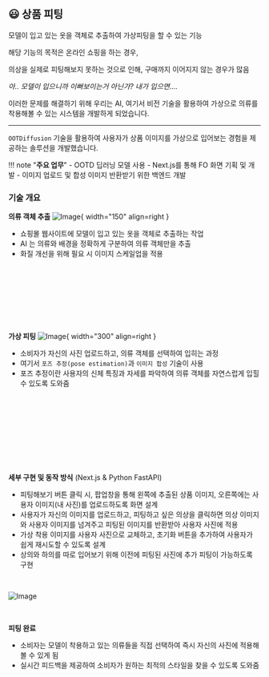 ## 😃  상품 피팅

모델이 입고 있는 옷을 객체로 추출하여 가상피팅을 할 수 있는 기능

해당 기능의 목적은 온라인 쇼핑을 하는 경우,

의상을 실제로 피팅해보지 못하는 것으로 인해, 구매까지 이어지지 않는 경우가 많음

*아.. 모델이 입으니까 이뻐보이는거 아닌가? 내가 입으면….*


이러한 문제를 해결하기 위해 우리는 AI, 여기서 비전 기술을 활용하여 가상으로 의류를 착용해볼 수 있는 시스템을 개발하게 되었습니다.

----
`OOTDiffusion` 기술을 활용하여 사용자가 상품 이미지를 가상으로 입어보는 경험을 제공하는 솔루션을 개발했습니다.

!!! note "**주요 업무**"
    - OOTD 딥러닝 모델 사용
    - Next.js를 통해 FO 화면 기획 및 개발
    - 이미지 업로드 및 합성 이미지 반환받기 위한 백엔드 개발


### 기술 개요

**의류 객체 추출** ![Image](https://i.postimg.cc/T3BvqprC/Untitled-7.png){ width="150" align=right }

- 쇼핑몰 웹사이트에 모델이 입고 있는 옷을 객체로 추출하는 작업 
- AI 는 의류와 배경을 정확하게 구분하여 의류 객체만을 추출
- 화질 개선을 위해 필요 시 이미지 스케일업을 적용

<div style="height: 100px"></div>


<br>

**가상 피팅** ![Image](https://i.postimg.cc/bwkrxvHT/Untitled-12.png){ width="300" align=right }

- 소비자가 자신의 사진 업로드하고, 의류 객체를 선택하여 입히는 과정
- 여기서 `포즈 추정(pose estimation)`과 `이미지 합성` 기술이 사용
- 포즈 추정이란 사용자의 신체 특징과 자세를 파악하여 의류 객체를 자연스럽게 입힐 수 있도록 도와줌

<div style="height: 140px"></div>

**세부 구현 및 동작 방식** (Next.js & Python FastAPI)

- 피팅해보기 버튼 클릭 시, 팝업창을 통해 왼쪽에 추출된 상품 이미지, 오른쪽에는 사용자 이미지(내 사진)를 업로드하도록 화면 설계
- 사용자가 자신의 이미지를 업로드하고, 피팅하고 싶은 의상을 클릭하면 의상 이미지와 사용자 이미지를 넘겨주고 피팅된 이미지를 반환받아 사용자 사진에 적용
- 가상 착용 이미지를 사용자 사진으로 교체하고, 초기화 버튼을 추가하여 사용자가 쉽게 재시도할 수 있도록 설계
- 상의와 하의를 따로 입어보기 위해 이전에 피팅된 사진에 추가 피팅이 가능하도록 구현

<br>

![Image](https://img2.stibee.com/113011_2372327_1726728635403994231.jpg)

<br>

**피팅 완료**

- 소비자는 모델이 착용하고 있는 의류들을 직접 선택하여 즉시 자신의 사진에 적용해볼 수 있게 됨
- 실시간 피드백을 제공하여 소비자가 원하는 최적의 스타일을 찾을 수 있도록 도와줌

